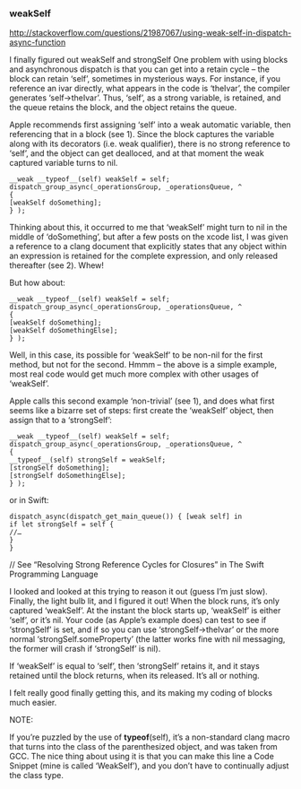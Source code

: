 ### weakSelf

http://stackoverflow.com/questions/21987067/using-weak-self-in-dispatch-async-function

I finally figured out weakSelf and strongSelf
One problem with using blocks and asynchronous dispatch is that you can get into a retain cycle – the block can retain ‘self’, sometimes in mysterious ways. For instance, if you reference an ivar directly, what appears in the code is ‘theIvar’, the compiler generates ‘self->theIvar’. Thus, ‘self’, as a strong variable, is retained, and the queue retains the block, and the object retains the queue.

Apple recommends first assigning ‘self’ into a weak automatic variable, then referencing that in a block (see 1). Since the block captures the variable along with its decorators (i.e. weak qualifier), there is no strong reference to ‘self’, and the object can get dealloced, and at that moment the weak captured variable turns to nil.

    __weak __typeof__(self) weakSelf = self;
    dispatch_group_async(_operationsGroup, _operationsQueue, ^
    {
    [weakSelf doSomething];
    } );

Thinking about this, it occurred to me that ‘weakSelf’ might turn to nil in the middle of ‘doSomething’, but after a few posts on the xcode list, I was given a reference to a clang document that explicitly states that any object within an expression is retained for the complete expression, and only released thereafter (see 2). Whew!

But how about:

    __weak __typeof__(self) weakSelf = self;
    dispatch_group_async(_operationsGroup, _operationsQueue, ^
    {
    [weakSelf doSomething];
    [weakSelf doSomethingElse];
    } );

Well, in this case, its possible for ‘weakSelf’ to be non-nil for the first method, but not for the second. Hmmm – the above is a simple example, most real code would get much more complex with other usages of ‘weakSelf’.

Apple calls this second example ‘non-trivial’ (see 1), and does what first seems like a bizarre set of steps: first create the ‘weakSelf’ object, then assign that to a ‘strongSelf’:

    __weak __typeof__(self) weakSelf = self;
    dispatch_group_async(_operationsGroup, _operationsQueue, ^
    {
    __typeof__(self) strongSelf = weakSelf;
    [strongSelf doSomething];
    [strongSelf doSomethingElse];
    } );

or in Swift:

    dispatch_async(dispatch_get_main_queue()) { [weak self] in
    if let strongSelf = self {
    //…
    }
    }
// See “Resolving Strong Reference Cycles for Closures” in The Swift Programming Language

I looked and looked at this trying to reason it out (guess I’m just slow). Finally, the light bulb lit, and I figured it out! When the block runs, it’s only captured ‘weakSelf’. At the instant the block starts up, ‘weakSelf’ is either ‘self’, or it’s nil. Your code (as Apple’s example does) can test to see if ‘strongSelf’ is set, and if so you can use ‘strongSelf->theIvar’ or the more normal ‘strongSelf.someProperty’ (the latter works fine with nil messaging, the former will crash if ‘strongSelf’ is nil).

If ‘weakSelf’ is equal to ‘self’, then ‘strongSelf’ retains it, and it stays retained until the block returns, when its released. It’s all or nothing.

I felt really good finally getting this, and its making my coding of blocks much easier.

NOTE:

If you’re puzzled by the use of __typeof__(self), it’s a non-standard clang macro that turns into the class of the parenthesized object, and was taken from GCC. The nice thing about using it is that you can make this line a Code Snippet (mine is called ‘WeakSelf’), and you don’t have to continually adjust the class type.